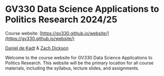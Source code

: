 # GV330 Data Science Applications to Politics Research 2024/25

Course website: [https://gv330.github.io/website/](https://gv330.github.io/website/)

[Daniel de Kadt](https://www.ddekadt.com/) & [Zach Dickson](https://z-dickson.github.io/)


Welcome to the course website for GV330 Data Science Applications to Politics Research. This website will be the primary location for all course materials, including the syllabus, lecture slides, and assignments.


